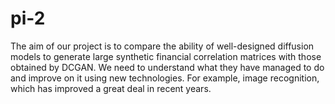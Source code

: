 # pi-2
The aim of our project is to compare the ability of well-designed diffusion models to generate large synthetic financial correlation matrices with those obtained by DCGAN.
We need to understand what they have managed to do and improve on it using new technologies. For example, image recognition, which has improved a great deal in recent years.
